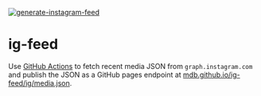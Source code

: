 [![generate-instagram-feed](https://github.com/mdb/ig-feed/actions/workflows/main.yaml/badge.svg)](https://github.com/mdb/ig-feed/actions/workflows/main.yaml)

# ig-feed

Use [GitHub Actions](https://github.com/mdb/ig-feed/actions/workflows/main.yaml) to fetch recent media JSON from `graph.instagram.com` and publish the JSON as a GitHub pages endpoint at [mdb.github.io/ig-feed/ig/media.json](https://mdb.github.io/ig-feed/ig/media.json).
